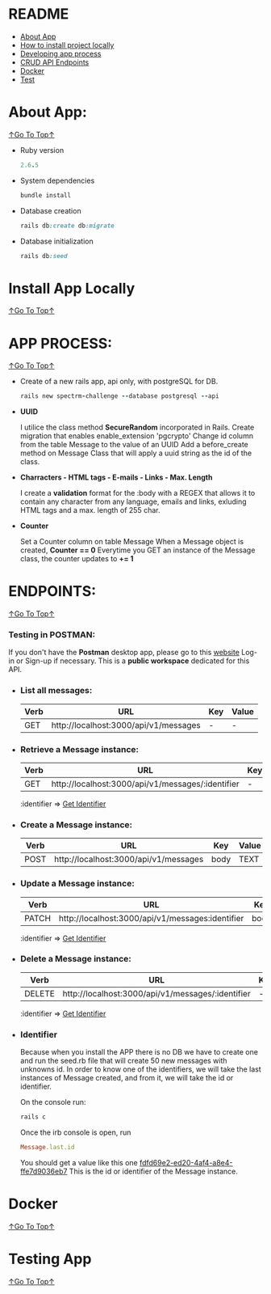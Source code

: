 # README

- [About App](https://github.com/rsmml/spectrm-challenge/blob/master/README.md#about-app)
- [How to install project locally](https://github.com/rsmml/spectrm-challenge/blob/master/README.md#install-app-locally)
- [Developing app process](https://github.com/rsmml/spectrm-challenge/blob/master/README.md#app-process)
- [CRUD API Endpoints](https://github.com/rsmml/spectrm-challenge/blob/master/README.md#endpoints)
- [Docker]()
- [Test]()

# About App:
[↑Go To Top↑](https://github.com/rsmml/spectrm-challenge/blob/master/README.md#readme)

* Ruby version

  ```ruby
  2.6.5
  ```
* System dependencies

  ```ruby
  bundle install
  ```

* Database creation

  ```ruby
  rails db:create db:migrate
  ```

* Database initialization

  ```ruby
  rails db:seed
  ```

# Install App Locally
[↑Go To Top↑](https://github.com/rsmml/spectrm-challenge/blob/master/README.md#readme)

# APP PROCESS:
[↑Go To Top↑](https://github.com/rsmml/spectrm-challenge/blob/master/README.md#readme)

- Create of a new rails app, api only, with postgreSQL for DB.

  ```ruby
  rails new spectrm-challenge --database postgresql --api
  ```

- **UUID**

  I utilice the class method **SecureRandom** incorporated in Rails.
  Create migration that enables enable_extension 'pgcrypto'
  Change id column from the table Message to the value of an UUID
  Add a before_create method on Message Class that will apply a uuid string as the id of the class.

- **Charracters - HTML tags - E-mails - Links - Max. Length**

  I create a **validation** format for the :body with a REGEX that allows it to contain
  any character from any language, emails and links, exluding HTML tags and a max.
  length of 255 char.

- **Counter**

  Set a Counter column on table Message
  When a Message object is created, **Counter == 0**
  Everytime you GET an instance of the Message class, the counter updates to **+= 1**




# ENDPOINTS:
[↑Go To Top↑](https://github.com/rsmml/spectrm-challenge/blob/master/README.md#readme)

  ### Testing in POSTMAN:

  If you don't have the **Postman** desktop app, please go to this [website](https://www.postman.com/dark-shuttle-75858/workspace/spectrm-challenge/request/create?requestId=e1fabc34-985b-4624-9abb-ef4944462115)
  Log-in or Sign-up if necessary.
  This is a **public workspace** dedicated for this API.


- ### **List** all messages:

  |   Verb    |    URL    |    Key    |    Value    |
  |-----------|-----------|-----------|-------------|
  |   GET     |    http://localhost:3000/api/v1/messages    |    -    |    -    |


- ### **Retrieve** a Message instance:

  |   Verb    |    URL    |    Key    |    Value    |
  |-----------|-----------|-----------|-------------|
  |   GET     |    http://localhost:3000/api/v1/messages/:identifier    |    -    |    -    |

  :identifier => [Get Identifier](https://github.com/rsmml/spectrm-challenge/blob/master/README.md#identifier)

- ### **Create** a Message instance:

  |   Verb    |    URL    |    Key    |    Value    |
  |-----------|-----------|-----------|-------------|
  |   POST     |    http://localhost:3000/api/v1/messages    |    body    |    TEXT    |


- ### **Update** a Message instance:

  |   Verb    |    URL    |    Key    |    Value    |
  |-----------|-----------|-----------|-------------|
  |   PATCH     |    http://localhost:3000/api/v1/messages:identifier    |    body    |    NEW_TEXT    |

  :identifier => [Get Identifier](https://github.com/rsmml/spectrm-challenge/blob/master/README.md#identifier)

- ### **Delete** a Message instance:

  |   Verb    |    URL    |    Key    |    Value    |
  |-----------|-----------|-----------|-------------|
  |   DELETE     |    http://localhost:3000/api/v1/messages/:identifier    |    -    |    -    |

  :identifier => [Get Identifier](https://github.com/rsmml/spectrm-challenge/blob/master/README.md#identifier)

- ### **Identifier**

  Because when you install the APP there is no DB we have to create one and run the seed.rb file
  that will create 50 new messages with unknowns id.
  In order to know one of the identifiers, we will take the last instances of Message created, and from it, we will
  take the id or identifier.

  On the console run:

  ```ruby
  rails c
  ```
  Once the irb console is open, run

  ```ruby
  Message.last.id
  ```
  You should get a value like this one [fdfd69e2-ed20-4af4-a8e4-ffe7d9036eb7](https://github.com/rsmml/spectrm-challenge/blob/master/README.md#identifier)
  This is the id or identifier of the Message instance.

# Docker
[↑Go To Top↑](https://github.com/rsmml/spectrm-challenge/blob/master/README.md#readme)

# Testing App
[↑Go To Top↑](https://github.com/rsmml/spectrm-challenge/blob/master/README.md#readme)
